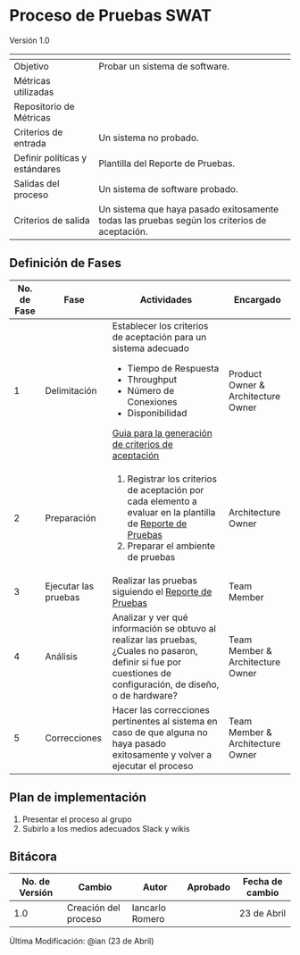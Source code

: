 # Proceso de Pruebas SWAT
Versión 1.0

[]() | []()
--|--
Objetivo | Probar un sistema de software.
Métricas utilizadas | 
Repositorio de Métricas | 
Criterios de entrada | Un sistema no probado.
Definir políticas y estándares | Plantilla del Reporte de Pruebas.
Salidas del proceso | Un sistema de software probado.
Criterios de salida | Un sistema que haya pasado exitosamente todas las pruebas según  los criterios de aceptación. 

## Definición de Fases
No. de Fase | Fase | Actividades | Encargado
------------|------|-------------|-----------
1 | Delimitación | Establecer los criterios de aceptación para un sistema adecuado<ul><li>Tiempo de Respuesta</li><li>Throughput</li><li>Número de Conexiones</li><li>Disponibilidad</li></ul>[Guia para la generación de criterios de aceptación](http://gg.com "Guia para la generación de criterios de aceptación") | Product Owner & Architecture Owner
2 | Preparación | <ol><li>Registrar los criterios de aceptación por cada elemento a evaluar en la plantilla de [Reporte de Pruebas](http://gg.com "Reporte de Pruebas")</li><li>Preparar el ambiente de pruebas</li></ol>| Architecture Owner
3 | Ejecutar las pruebas | Realizar las pruebas siguiendo el [Reporte de Pruebas](http://gg.com "Reporte de Pruebas") | Team  Member
4 | Análisis | Analizar y ver qué información se obtuvo al realizar las pruebas, ¿Cuales no pasaron, definir si fue por cuestiones de configuración, de diseño, o de hardware? | Team Member & Architecture Owner
5 | Correcciones | Hacer las correcciones pertinentes al sistema en caso de que alguna no haya pasado exitosamente y volver a ejecutar el proceso | Team Member & Architecture Owner

## Plan de implementación

<ol><li>Presentar el proceso al grupo</li><li>Subirlo a los medios adecuados Slack y wikis</li></ol>

## Bitácora
No. de Versión | Cambio | Autor | Aprobado | Fecha de cambio
------------|------|-------------|-----------|-----------
1.0 |Creación del proceso | Iancarlo Romero |  | 23 de Abril


Última Modificación: @ian (23 de Abril)

